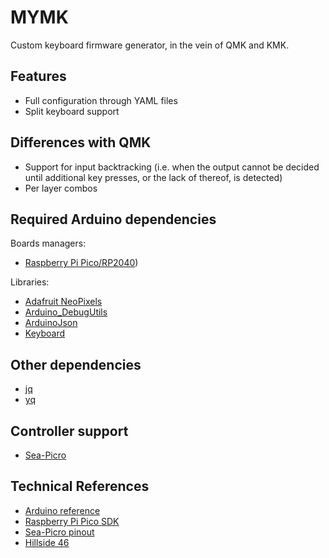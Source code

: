 # MYMK
Custom keyboard firmware generator, in the vein of QMK and KMK.

## Features
* Full configuration through YAML files
* Split keyboard support

## Differences with QMK
* Support for input backtracking (i.e. when the output cannot be decided until additional key presses, or the lack of thereof, is detected)
* Per layer combos

## Required Arduino dependencies
Boards managers:
* [Raspberry Pi Pico/RP2040](https://github.com/earlephilhower/arduino-pico#installing-via-arduino-boards-manager))

Libraries:
* [Adafruit NeoPixels](https://adafruit.github.io/Adafruit_NeoPixel/html/index.html)
* [Arduino_DebugUtils](https://github.com/arduino-libraries/Arduino_DebugUtils#readme)
* [ArduinoJson](https://arduinojson.org/v6/doc/)
* [Keyboard](https://www.arduino.cc/reference/en/language/functions/usb/keyboard/)

## Other dependencies
* [jq](https://github.com/jqlang/jq#readme)
* [yq](https://github.com/mikefarah/yq#readme)

## Controller support
* [Sea-Picro](https://github.com/joshajohnson/sea-picro/blob/master/README.md)

## Technical References
* [Arduino reference](https://www.arduino.cc/reference/en/)
* [Raspberry Pi Pico SDK](https://www.raspberrypi.com/documentation/pico-sdk/hardware.html)
* [Sea-Picro pinout](https://github.com/joshajohnson/sea-picro/blob/master/README.md#pinout)
* [Hillside 46](https://github.com/mmccoyd/hillside/tree/main/hillside46)
